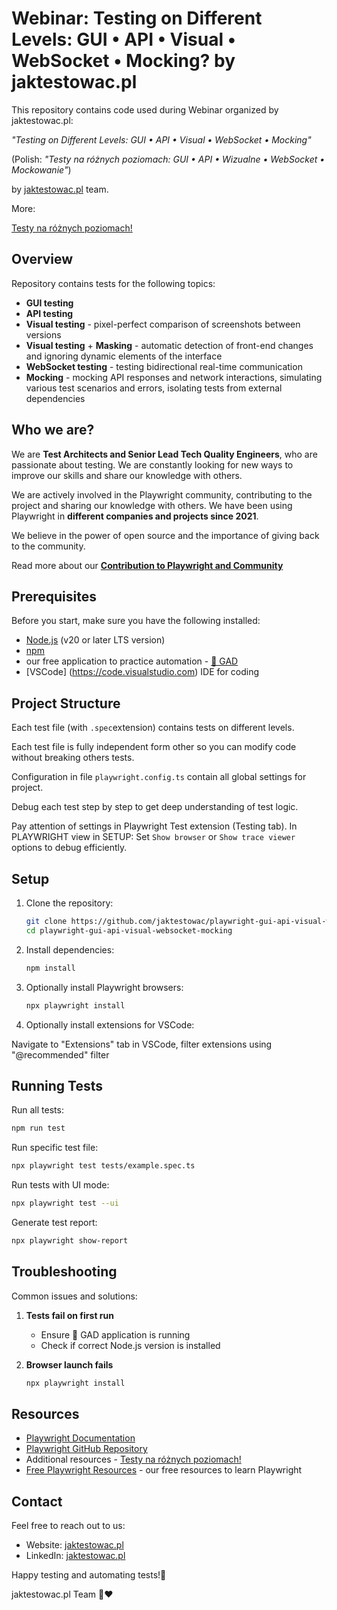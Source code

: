 # Webinar: Testing on Different Levels: GUI • API • Visual • WebSocket • Mocking? by jaktestowac.pl

This repository contains code used during Webinar organized by jaktestowac.pl:

_"Testing on Different Levels: GUI • API • Visual • WebSocket • Mocking"_

(Polish: _"Testy na różnych poziomach: GUI • API • Wizualne • WebSocket • Mockowanie"_)

by [jaktestowac.pl](https://jaktestowac.pl/contribution-playwright/) team.

More:

[Testy na różnych poziomach!](https://jaktestowac.pl/poziomy/)

## Overview

Repository contains tests for the following topics:

- **GUI testing**
- **API testing**
- **Visual testing** - pixel-perfect comparison of screenshots between versions
- **Visual testing** + **Masking** - automatic detection of front-end changes and ignoring dynamic elements of the interface
- **WebSocket testing** - testing bidirectional real-time communication
- **Mocking** - mocking API responses and network interactions, simulating various test scenarios and errors, isolating tests from external dependencies

## Who we are?

We are **Test Architects and Senior Lead Tech Quality Engineers**, who are passionate about testing.
We are constantly looking for new ways to improve our skills and share our knowledge with others.

We are actively involved in the Playwright community, contributing to the project and sharing our knowledge with others. We have been using Playwright in **different companies and projects since 2021**.

We believe in the power of open source and the importance of giving back to the community.

Read more about our **[Contribution to Playwright and Community](https://jaktestowac.pl/contribution-playwright/)**

## Prerequisites

Before you start, make sure you have the following installed:

- [Node.js](https://nodejs.org) (v20 or later LTS version)
- [npm](https://www.npmjs.com/)
- our free application to practice automation - [🦎 GAD](https://github.com/jaktestowac/gad-gui-api-demo)
- [VSCode] (https://code.visualstudio.com) IDE for coding

## Project Structure

Each test file (with `.spec`extension) contains tests on different levels.

Each test file is fully independent form other so you can modify code without breaking others tests.

Configuration in file `playwright.config.ts` contain all global settings for project.

Debug each test step by step to get deep understanding of test logic.

Pay attention of settings in Playwright Test extension (Testing tab). In PLAYWRIGHT view in SETUP:
Set `Show browser` or `Show trace viewer` options to debug efficiently. 

## Setup

1. Clone the repository:

   ```bash
   git clone https://github.com/jaktestowac/playwright-gui-api-visual-websocket-mocking.git
   cd playwright-gui-api-visual-websocket-mocking
   ```

2. Install dependencies:

   ```bash
   npm install
   ```

3. Optionally install Playwright browsers:

   ```bash
   npx playwright install
   ```

4. Optionally install extensions for VSCode:

  Navigate to "Extensions" tab in VSCode, filter extensions using "@recommended" filter

## Running Tests

Run all tests:

```bash
npm run test
```

Run specific test file:

```bash
npx playwright test tests/example.spec.ts
```

Run tests with UI mode:

```bash
npx playwright test --ui
```

Generate test report:

```bash
npx playwright show-report
```

## Troubleshooting

Common issues and solutions:

1. **Tests fail on first run**

   - Ensure 🦎 GAD application is running
   - Check if correct Node.js version is installed

2. **Browser launch fails**
   ```bash
   npx playwright install
   ```

## Resources

- [Playwright Documentation](https://playwright.dev/docs/intro)
- [Playwright GitHub Repository](https://github.com/microsoft/playwright)
- Additional resources - [Testy na różnych poziomach!](https://jaktestowac.pl/poziomy/)
- [Free Playwright Resources](https://jaktestowac.pl/darmowy-playwright/) - our free resources to learn Playwright

## Contact

Feel free to reach out to us:

- Website: [jaktestowac.pl](https://jaktestowac.pl)
- LinkedIn: [jaktestowac.pl](https://www.linkedin.com/company/jaktestowac/)

Happy testing and automating tests!🚀

jaktestowac.pl Team 💚❤️
